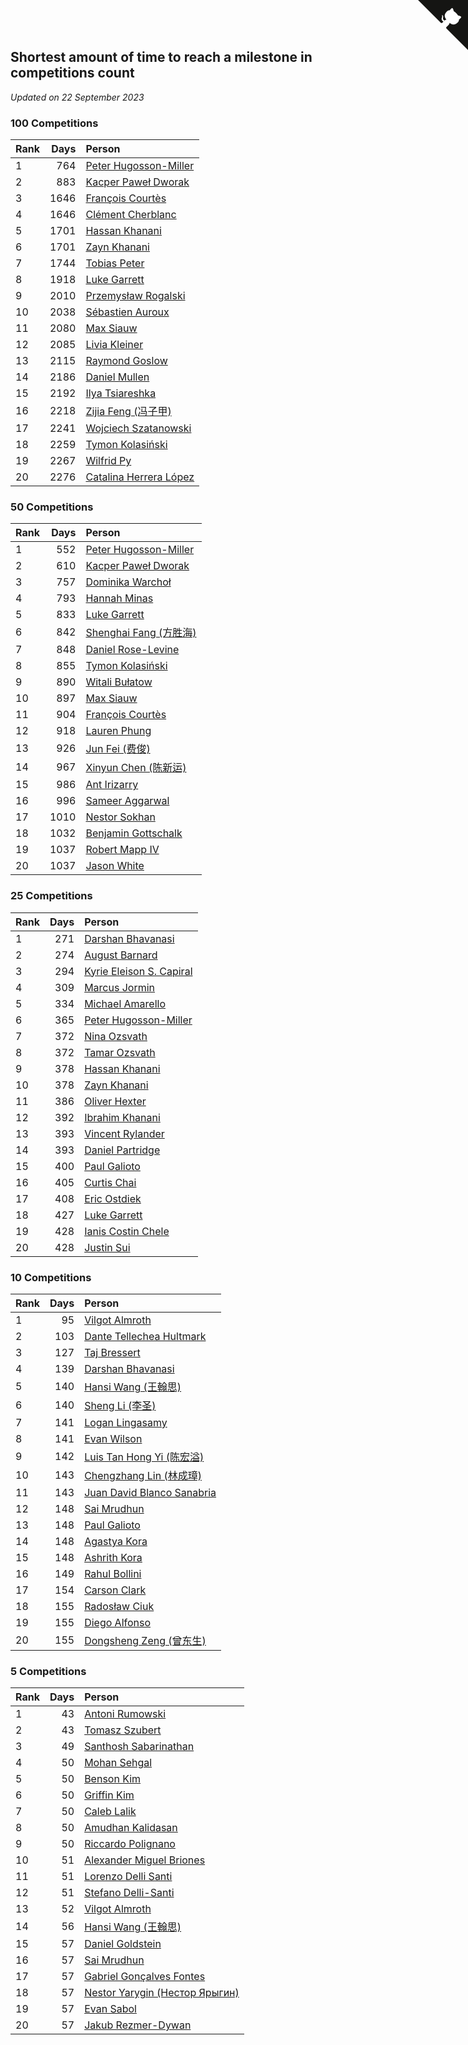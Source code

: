 ## Shortest amount of time to reach a milestone in competitions count

*Updated on 22 September 2023*


### 100 Competitions

| Rank | Days | Person |
| :--- | ---: | :--- |
| 1 | 764 | [Peter Hugosson-Miller](https://www.worldcubeassociation.org/persons/2021HUGO01) |
| 2 | 883 | [Kacper Paweł Dworak](https://www.worldcubeassociation.org/persons/2020DWOR01) |
| 3 | 1646 | [François Courtès](https://www.worldcubeassociation.org/persons/2008COUR01) |
| 4 | 1646 | [Clément Cherblanc](https://www.worldcubeassociation.org/persons/2014CHER05) |
| 5 | 1701 | [Hassan Khanani](https://www.worldcubeassociation.org/persons/2018KHAN26) |
| 6 | 1701 | [Zayn Khanani](https://www.worldcubeassociation.org/persons/2018KHAN28) |
| 7 | 1744 | [Tobias Peter](https://www.worldcubeassociation.org/persons/2014PETE03) |
| 8 | 1918 | [Luke Garrett](https://www.worldcubeassociation.org/persons/2017GARR05) |
| 9 | 2010 | [Przemysław Rogalski](https://www.worldcubeassociation.org/persons/2013ROGA02) |
| 10 | 2038 | [Sébastien Auroux](https://www.worldcubeassociation.org/persons/2008AURO01) |
| 11 | 2080 | [Max Siauw](https://www.worldcubeassociation.org/persons/2017SIAU02) |
| 12 | 2085 | [Livia Kleiner](https://www.worldcubeassociation.org/persons/2013KLEI03) |
| 13 | 2115 | [Raymond Goslow](https://www.worldcubeassociation.org/persons/2014GOSL01) |
| 14 | 2186 | [Daniel Mullen](https://www.worldcubeassociation.org/persons/2016MULL04) |
| 15 | 2192 | [Ilya Tsiareshka](https://www.worldcubeassociation.org/persons/2012TERE01) |
| 16 | 2218 | [Zijia Feng (冯子甲)](https://www.worldcubeassociation.org/persons/2013FENG02) |
| 17 | 2241 | [Wojciech Szatanowski](https://www.worldcubeassociation.org/persons/2011SZAT01) |
| 18 | 2259 | [Tymon Kolasiński](https://www.worldcubeassociation.org/persons/2016KOLA02) |
| 19 | 2267 | [Wilfrid Py](https://www.worldcubeassociation.org/persons/2016PYWI01) |
| 20 | 2276 | [Catalina Herrera López](https://www.worldcubeassociation.org/persons/2017LOPE31) |

### 50 Competitions

| Rank | Days | Person |
| :--- | ---: | :--- |
| 1 | 552 | [Peter Hugosson-Miller](https://www.worldcubeassociation.org/persons/2021HUGO01) |
| 2 | 610 | [Kacper Paweł Dworak](https://www.worldcubeassociation.org/persons/2020DWOR01) |
| 3 | 757 | [Dominika Warchoł](https://www.worldcubeassociation.org/persons/2021WARC01) |
| 4 | 793 | [Hannah Minas](https://www.worldcubeassociation.org/persons/2017MINA04) |
| 5 | 833 | [Luke Garrett](https://www.worldcubeassociation.org/persons/2017GARR05) |
| 6 | 842 | [Shenghai Fang (方胜海)](https://www.worldcubeassociation.org/persons/2016FANG01) |
| 7 | 848 | [Daniel Rose-Levine](https://www.worldcubeassociation.org/persons/2015ROSE01) |
| 8 | 855 | [Tymon Kolasiński](https://www.worldcubeassociation.org/persons/2016KOLA02) |
| 9 | 890 | [Witali Bułatow](https://www.worldcubeassociation.org/persons/2015BUAT01) |
| 10 | 897 | [Max Siauw](https://www.worldcubeassociation.org/persons/2017SIAU02) |
| 11 | 904 | [François Courtès](https://www.worldcubeassociation.org/persons/2008COUR01) |
| 12 | 918 | [Lauren Phung](https://www.worldcubeassociation.org/persons/2016PHUN02) |
| 13 | 926 | [Jun Fei (费俊)](https://www.worldcubeassociation.org/persons/2016FEIJ02) |
| 14 | 967 | [Xinyun Chen (陈新运)](https://www.worldcubeassociation.org/persons/2017CHEN36) |
| 15 | 986 | [Ant Irizarry](https://www.worldcubeassociation.org/persons/2016IRIZ02) |
| 16 | 996 | [Sameer Aggarwal](https://www.worldcubeassociation.org/persons/2017AGGA01) |
| 17 | 1010 | [Nestor Sokhan](https://www.worldcubeassociation.org/persons/2016SOKH01) |
| 18 | 1032 | [Benjamin Gottschalk](https://www.worldcubeassociation.org/persons/2016GOTT01) |
| 19 | 1037 | [Robert Mapp IV](https://www.worldcubeassociation.org/persons/2016IVRO01) |
| 20 | 1037 | [Jason White](https://www.worldcubeassociation.org/persons/2016WHIT16) |

### 25 Competitions

| Rank | Days | Person |
| :--- | ---: | :--- |
| 1 | 271 | [Darshan Bhavanasi](https://www.worldcubeassociation.org/persons/2022BHAV01) |
| 2 | 274 | [August Barnard](https://www.worldcubeassociation.org/persons/2022BARN21) |
| 3 | 294 | [Kyrie Eleison S. Capiral](https://www.worldcubeassociation.org/persons/2022CAPI02) |
| 4 | 309 | [Marcus Jormin](https://www.worldcubeassociation.org/persons/2022JORM01) |
| 5 | 334 | [Michael Amarello](https://www.worldcubeassociation.org/persons/2022AMAR09) |
| 6 | 365 | [Peter Hugosson-Miller](https://www.worldcubeassociation.org/persons/2021HUGO01) |
| 7 | 372 | [Nina Ozsvath](https://www.worldcubeassociation.org/persons/2022OZSV03) |
| 8 | 372 | [Tamar Ozsvath](https://www.worldcubeassociation.org/persons/2022OZSV04) |
| 9 | 378 | [Hassan Khanani](https://www.worldcubeassociation.org/persons/2018KHAN26) |
| 10 | 378 | [Zayn Khanani](https://www.worldcubeassociation.org/persons/2018KHAN28) |
| 11 | 386 | [Oliver Hexter](https://www.worldcubeassociation.org/persons/2022HEXT01) |
| 12 | 392 | [Ibrahim Khanani](https://www.worldcubeassociation.org/persons/2018KHAN27) |
| 13 | 393 | [Vincent Rylander](https://www.worldcubeassociation.org/persons/2022RYLA01) |
| 14 | 393 | [Daniel Partridge](https://www.worldcubeassociation.org/persons/2022PART02) |
| 15 | 400 | [Paul Galioto](https://www.worldcubeassociation.org/persons/2018GALI12) |
| 16 | 405 | [Curtis Chai](https://www.worldcubeassociation.org/persons/2022CHAI02) |
| 17 | 408 | [Eric Ostdiek](https://www.worldcubeassociation.org/persons/2022OSTD01) |
| 18 | 427 | [Luke Garrett](https://www.worldcubeassociation.org/persons/2017GARR05) |
| 19 | 428 | [Ianis Costin Chele](https://www.worldcubeassociation.org/persons/2021CHEL01) |
| 20 | 428 | [Justin Sui](https://www.worldcubeassociation.org/persons/2022SUIJ01) |

### 10 Competitions

| Rank | Days | Person |
| :--- | ---: | :--- |
| 1 | 95 | [Vilgot Almroth](https://www.worldcubeassociation.org/persons/2023ALMR01) |
| 2 | 103 | [Dante Tellechea Hultmark](https://www.worldcubeassociation.org/persons/2023HULT01) |
| 3 | 127 | [Taj Bressert](https://www.worldcubeassociation.org/persons/2023BRES01) |
| 4 | 139 | [Darshan Bhavanasi](https://www.worldcubeassociation.org/persons/2022BHAV01) |
| 5 | 140 | [Hansi Wang (王翰思)](https://www.worldcubeassociation.org/persons/2020WANG19) |
| 6 | 140 | [Sheng Li (李圣)](https://www.worldcubeassociation.org/persons/2020LISH02) |
| 7 | 141 | [Logan Lingasamy](https://www.worldcubeassociation.org/persons/2023LING02) |
| 8 | 141 | [Evan Wilson](https://www.worldcubeassociation.org/persons/2023WILS11) |
| 9 | 142 | [Luis Tan Hong Yi (陈宏溢)](https://www.worldcubeassociation.org/persons/2023YILU01) |
| 10 | 143 | [Chengzhang Lin (林成璋)](https://www.worldcubeassociation.org/persons/2013LINC02) |
| 11 | 143 | [Juan David Blanco Sanabria](https://www.worldcubeassociation.org/persons/2023SANA04) |
| 12 | 148 | [Sai Mrudhun](https://www.worldcubeassociation.org/persons/2017MRUD01) |
| 13 | 148 | [Paul Galioto](https://www.worldcubeassociation.org/persons/2018GALI12) |
| 14 | 148 | [Agastya Kora](https://www.worldcubeassociation.org/persons/2023KORA01) |
| 15 | 148 | [Ashrith Kora](https://www.worldcubeassociation.org/persons/2023KORA02) |
| 16 | 149 | [Rahul Bollini](https://www.worldcubeassociation.org/persons/2023BOLL01) |
| 17 | 154 | [Carson Clark](https://www.worldcubeassociation.org/persons/2023CLAR02) |
| 18 | 155 | [Radosław Ciuk](https://www.worldcubeassociation.org/persons/2013CIUK01) |
| 19 | 155 | [Diego Alfonso](https://www.worldcubeassociation.org/persons/2018ALFO01) |
| 20 | 155 | [Dongsheng Zeng (曾东生)](https://www.worldcubeassociation.org/persons/2020ZENG03) |

### 5 Competitions

| Rank | Days | Person |
| :--- | ---: | :--- |
| 1 | 43 | [Antoni Rumowski](https://www.worldcubeassociation.org/persons/2014RUMO01) |
| 2 | 43 | [Tomasz Szubert](https://www.worldcubeassociation.org/persons/2022SZUB02) |
| 3 | 49 | [Santhosh Sabarinathan](https://www.worldcubeassociation.org/persons/2018SABA02) |
| 4 | 50 | [Mohan Sehgal](https://www.worldcubeassociation.org/persons/2023SEHG01) |
| 5 | 50 | [Benson Kim](https://www.worldcubeassociation.org/persons/2023KIMB02) |
| 6 | 50 | [Griffin Kim](https://www.worldcubeassociation.org/persons/2023KIMG01) |
| 7 | 50 | [Caleb Lalik](https://www.worldcubeassociation.org/persons/2023LALI01) |
| 8 | 50 | [Amudhan Kalidasan](https://www.worldcubeassociation.org/persons/2023KALI04) |
| 9 | 50 | [Riccardo Polignano](https://www.worldcubeassociation.org/persons/2023POLI03) |
| 10 | 51 | [Alexander Miguel Briones](https://www.worldcubeassociation.org/persons/2023BRIO01) |
| 11 | 51 | [Lorenzo Delli Santi](https://www.worldcubeassociation.org/persons/2023SANT28) |
| 12 | 51 | [Stefano Delli-Santi](https://www.worldcubeassociation.org/persons/2023DELL02) |
| 13 | 52 | [Vilgot Almroth](https://www.worldcubeassociation.org/persons/2023ALMR01) |
| 14 | 56 | [Hansi Wang (王翰思)](https://www.worldcubeassociation.org/persons/2020WANG19) |
| 15 | 57 | [Daniel Goldstein](https://www.worldcubeassociation.org/persons/2017GOLD01) |
| 16 | 57 | [Sai Mrudhun](https://www.worldcubeassociation.org/persons/2017MRUD01) |
| 17 | 57 | [Gabriel Gonçalves Fontes](https://www.worldcubeassociation.org/persons/2018FONT04) |
| 18 | 57 | [Nestor Yarygin (Нестор Ярыгин)](https://www.worldcubeassociation.org/persons/2019YARY01) |
| 19 | 57 | [Evan Sabol](https://www.worldcubeassociation.org/persons/2019SABO02) |
| 20 | 57 | [Jakub Rezmer-Dywan](https://www.worldcubeassociation.org/persons/2022REZM01) |


<a href="https://github.com/JustinTimeCuber/wca_statistics" class="github-corner" aria-label="View source on Github"><svg width="80" height="80" viewBox="0 0 250 250" style="fill:#151513; color:#fff; position: absolute; top: 0; border: 0; right: 0;" aria-hidden="true"><path d="M0,0 L115,115 L130,115 L142,142 L250,250 L250,0 Z"></path><path d="M128.3,109.0 C113.8,99.7 119.0,89.6 119.0,89.6 C122.0,82.7 120.5,78.6 120.5,78.6 C119.2,72.0 123.4,76.3 123.4,76.3 C127.3,80.9 125.5,87.3 125.5,87.3 C122.9,97.6 130.6,101.9 134.4,103.2" fill="currentColor" style="transform-origin: 130px 106px;" class="octo-arm"></path><path d="M115.0,115.0 C114.9,115.1 118.7,116.5 119.8,115.4 L133.7,101.6 C136.9,99.2 139.9,98.4 142.2,98.6 C133.8,88.0 127.5,74.4 143.8,58.0 C148.5,53.4 154.0,51.2 159.7,51.0 C160.3,49.4 163.2,43.6 171.4,40.1 C171.4,40.1 176.1,42.5 178.8,56.2 C183.1,58.6 187.2,61.8 190.9,65.4 C194.5,69.0 197.7,73.2 200.1,77.6 C213.8,80.2 216.3,84.9 216.3,84.9 C212.7,93.1 206.9,96.0 205.4,96.6 C205.1,102.4 203.0,107.8 198.3,112.5 C181.9,128.9 168.3,122.5 157.7,114.1 C157.9,116.9 156.7,120.9 152.7,124.9 L141.0,136.5 C139.8,137.7 141.6,141.9 141.8,141.8 Z" fill="currentColor" class="octo-body"></path></svg></a><style>.github-corner:hover .octo-arm{animation:octocat-wave 560ms ease-in-out}@keyframes octocat-wave{0%,100%{transform:rotate(0)}20%,60%{transform:rotate(-25deg)}40%,80%{transform:rotate(10deg)}}@media (max-width:500px){.github-corner:hover .octo-arm{animation:none}.github-corner .octo-arm{animation:octocat-wave 560ms ease-in-out}}</style>
